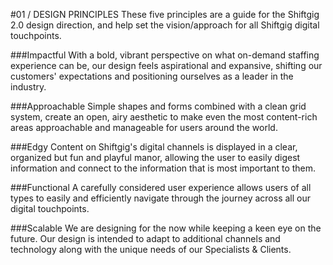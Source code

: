 #01 / DESIGN PRINCIPLES
These five principles are a guide for the Shiftgig 2.0 design direction, and help set the vision/approach for all Shiftgig digital touchpoints.

###Impactful
With a bold, vibrant perspective on what on-demand staffing experience can be, our design feels aspirational and expansive, shifting our customers' expectations and positioning ourselves as a leader in the industry.

###Approachable
Simple shapes and forms combined with a clean grid system, create an open, airy aesthetic to make even the most content-rich areas approachable and manageable for users around the world.

###Edgy
Content on Shiftgig's digital channels is displayed in a clear, organized but fun and playful manor, allowing the user to easily digest information and connect to the information that is most important to them.

###Functional
A carefully considered user experience allows users of all types to easily and efficiently navigate through the journey across all our digital touchpoints.

###Scalable
We are designing for the now while keeping a keen eye on the future. Our design is intended to adapt to additional channels and technology along with the unique needs of our Specialists & Clients.


